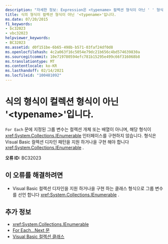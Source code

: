 ```yaml
---
description: "자세한 정보: Expression은 <typename> 컬렉션 형식이 아닌 ' ' 형식입니다."
title: 식의 형식이 컬렉션 형식이 아닌 '<typename>'입니다.
ms.date: 07/20/2015
f1_keywords:
- bc32023
- vbc32023
helpviewer_keywords:
- BC32023
ms.assetid: d0f151be-6b65-498b-b571-03faf24df0d8
ms.openlocfilehash: 4c2a063f16c5054e79dc21b656c4bd574639830a
ms.sourcegitcommit: 10e719780594efc781b15295e499c66f316068b8
ms.translationtype: MT
ms.contentlocale: ko-KR
ms.lasthandoff: 02/14/2021
ms.locfileid: "100481092"
---
```

# <a name="expression-is-of-type-typename-which-is-not-a-collection-type"></a>식의 형식이 컬렉션 형식이 아닌 '\<typename>'입니다.

`For Each` 문에 지정된 그룹 변수는 컬렉션 개체 또는 배열이 아니며, 해당 형식이 <xref:System.Collections.IEnumerable> 인터페이스를 구현하지 않습니다. 형식은 Visual Basic 컬렉션 디자인 패턴을 지원 하거나을 구현 해야 합니다 <xref:System.Collections.IEnumerable> .  
  
 **오류 ID:** BC32023  
  
## <a name="to-correct-this-error"></a>이 오류를 해결하려면  
  
- Visual Basic 컬렉션 디자인을 지원 하거나을 구현 하는 클래스 형식으로 그룹 변수를 선언 합니다 <xref:System.Collections.IEnumerable> .  
  
## <a name="see-also"></a>추가 정보

- <xref:System.Collections.IEnumerable>
- [For Each...Next 문](../language-reference/statements/for-each-next-statement.md)
- [Visual Basic 컬렉션 클래스](../programming-guide/concepts/collections.md#visual-basic-collection-class)
